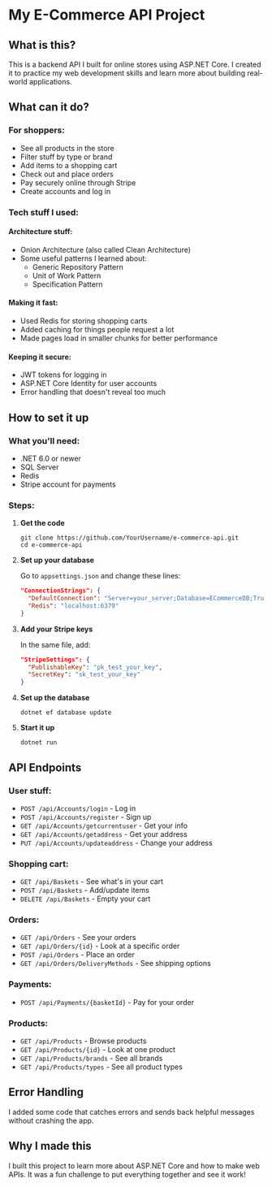 # My E-Commerce API Project

## What is this?
This is a backend API I built for online stores using ASP.NET Core. I created it to practice my web development skills and learn more about building real-world applications.

## What can it do?

### For shoppers:
- See all products in the store
- Filter stuff by type or brand
- Add items to a shopping cart
- Check out and place orders
- Pay securely online through Stripe
- Create accounts and log in

### Tech stuff I used:

#### Architecture stuff:
- Onion Architecture (also called Clean Architecture)
- Some useful patterns I learned about:
  * Generic Repository Pattern
  * Unit of Work Pattern
  * Specification Pattern

#### Making it fast:
- Used Redis for storing shopping carts
- Added caching for things people request a lot
- Made pages load in smaller chunks for better performance

#### Keeping it secure:
- JWT tokens for logging in
- ASP.NET Core Identity for user accounts
- Error handling that doesn't reveal too much

## How to set it up

### What you'll need:
- .NET 6.0 or newer
- SQL Server
- Redis
- Stripe account for payments

### Steps:

1. **Get the code**
   ```
   git clone https://github.com/YourUsername/e-commerce-api.git
   cd e-commerce-api
   ```

2. **Set up your database**
   
   Go to `appsettings.json` and change these lines:
   ```json
   "ConnectionStrings": {
     "DefaultConnection": "Server=your_server;Database=ECommerceDB;Trusted_Connection=True;MultipleActiveResultSets=true",
     "Redis": "localhost:6379"
   }
   ```

3. **Add your Stripe keys**
   
   In the same file, add:
   ```json
   "StripeSettings": {
     "PublishableKey": "pk_test_your_key",
     "SecretKey": "sk_test_your_key"
   }
   ```

4. **Set up the database**
   ```
   dotnet ef database update
   ```

5. **Start it up**
   ```
   dotnet run
   ```

## API Endpoints

### User stuff:
- `POST /api/Accounts/login` - Log in
- `POST /api/Accounts/register` - Sign up
- `GET /api/Accounts/getcurrentuser` - Get your info
- `GET /api/Accounts/getaddress` - Get your address
- `PUT /api/Accounts/updateaddress` - Change your address

### Shopping cart:
- `GET /api/Baskets` - See what's in your cart
- `POST /api/Baskets` - Add/update items
- `DELETE /api/Baskets` - Empty your cart

### Orders:
- `GET /api/Orders` - See your orders
- `GET /api/Orders/{id}` - Look at a specific order
- `POST /api/Orders` - Place an order
- `GET /api/Orders/DeliveryMethods` - See shipping options

### Payments:
- `POST /api/Payments/{basketId}` - Pay for your order

### Products:
- `GET /api/Products` - Browse products
- `GET /api/Products/{id}` - Look at one product
- `GET /api/Products/brands` - See all brands
- `GET /api/Products/types` - See all product types

## Error Handling
I added some code that catches errors and sends back helpful messages without crashing the app.

## Why I made this
I built this project to learn more about ASP.NET Core and how to make web APIs. It was a fun challenge to put everything together and see it work!
